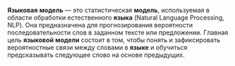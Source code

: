 **Языковая** **модель** — это статистическая **модель**, используемая в области обработки естественного **языка** (Natural Language Processing, NLP). Она предназначена для прогнозирования вероятности последовательности слов в заданном тексте или предложении. Главная цель **языковой** **модели** состоит в том, чтобы понять и зафиксировать вероятностные связи между словами в **языке** и обучиться предсказывать следующее слово на основе предыдущих.